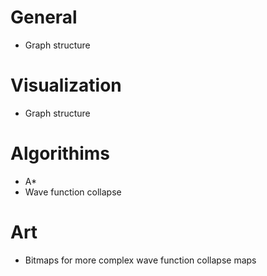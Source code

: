 # General

* Graph structure

# Visualization

* Graph structure

# Algorithims

* A* 
* Wave function collapse

# Art

* Bitmaps for more complex wave function collapse maps

